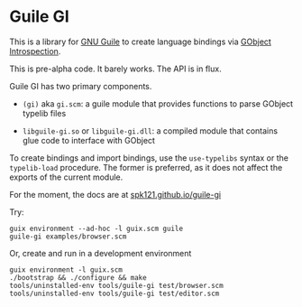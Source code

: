 # Guile GI

This is a library for [GNU Guile](https://gnu.org/software/guile) to
create language bindings via [GObject Introspection](https://gi.readthedocs.io).

This is pre-alpha code.  It barely works.  The API is in flux.

Guile GI has two primary components.

* `(gi)` aka `gi.scm`: a guile module that provides functions to parse
  GObject typelib files

* `libguile-gi.so` or `libguile-gi.dll`: a compiled module that
  contains glue code to interface with GObject

To create bindings and import bindings, use the `use-typelibs` syntax
or the `typelib-load` procedure. The former is preferred, as it does not
affect the exports of the current module.

For the moment, the docs are at
[spk121.github.io/guile-gi](https://spk121.github.io/guile-gi/)

Try:

    guix environment --ad-hoc -l guix.scm guile
    guile-gi examples/browser.scm

Or, create and run in a development environment

    guix environment -l guix.scm
    ./bootstrap && ./configure && make
    tools/uninstalled-env tools/guile-gi test/browser.scm
    tools/uninstalled-env tools/guile-gi test/editor.scm
